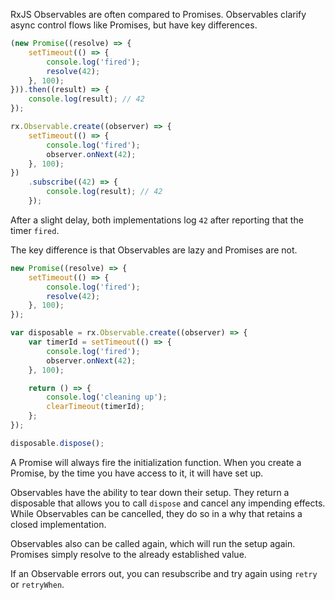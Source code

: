 RxJS Observables are often compared to Promises. Observables clarify async control flows like Promises, but have key differences.

```javascript
(new Promise((resolve) => {
    setTimeout(() => {
        console.log('fired');
        resolve(42);
    }, 100);
})).then((result) => {
    console.log(result); // 42
});

rx.Observable.create((observer) => {
    setTimeout(() => {
        console.log('fired');
        observer.onNext(42);
    }, 100);
})
    .subscribe((42) => {
        console.log(result); // 42
    });
```

After a slight delay, both implementations log `42` after reporting that the timer `fired`.

The key difference is that Observables are lazy and Promises are not.

```javascript
new Promise((resolve) => {
    setTimeout(() => {
        console.log('fired');
        resolve(42);
    }, 100);
});

var disposable = rx.Observable.create((observer) => {
    var timerId = setTimeout(() => {
        console.log('fired');
        observer.onNext(42);
    }, 100);

    return () => {
        console.log('cleaning up');
        clearTimeout(timerId);
    };
});

disposable.dispose();
```

A Promise will always fire the initialization function. When you create a Promise, by the time you have access to it, it will have set up.

Observables have the ability to tear down their setup. They return a disposable that allows you to call `dispose` and cancel any impending effects. While Observables can be cancelled, they do so in a why that retains a closed implementation.

Observables also can be called again, which will run the setup again. Promises simply resolve to the already established value.

If an Observable errors out, you can resubscribe and try again using `retry` or `retryWhen`.
